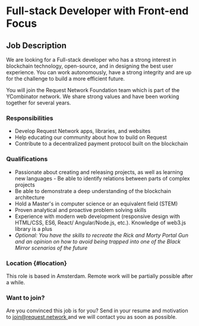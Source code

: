 # Full-stack Developer with Front-end Focus

## Job Description

We are looking for a Full-stack developer who has a strong interest in blockchain technology, open-source, and in designing the best user experience. You can work autonomously, have a strong integrity and are up for the challenge to build a more efficient future.

You will join the Request Network Foundation team which is part of the YCombinator network. We share strong values and have been working together for several years.

### Responsibilities

* Develop Request Network apps, libraries, and websites
* Help educating our community about how to build on Request
* Contribute to a decentralized payment protocol built on the blockchain

### Qualifications

* Passionate about creating and releasing projects, as well as learning new languages - Be able to identify relations between parts of complex projects
* Be able to demonstrate a deep understanding of the blockchain architecture
* Hold a Master's in computer science or an equivalent field \(STEM\)
* Proven analytical and proactive problem solving skills
* Experience with modern web development \(responsive design with HTML/CSS, ES6, React/ Angular/Node.js, etc.\). Knowledge of web3.js library is a plus
* _Optional: You have the skills to recreate the Rick and Morty Portal Gun and an opinion on how to avoid being trapped into one of the Black Mirror scenarios of the future_

### Location {#location}

This role is based in Amsterdam. Remote work will be partially possible after a while.

### Want to join?

Are you convinced this job is for you? Send in your resume and motivation to [join@request.network ](mailto:join@request.network)and we will contact you as soon as possible.  


